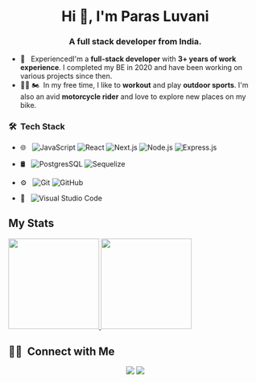 <h1 align="center">Hi 👋, I'm Paras Luvani</h1>
<h3 align="center">A full stack developer from India.</h3>

- 🤔 &nbsp; ExperiencedI'm a **full-stack developer** with **3+ years of work experience**. I completed my BE in 2020 and have been working on various projects since then.
- 🏋️‍♂️ 🏍️ &nbsp;In my free time, I like to **workout** and play **outdoor sports**. I'm also an avid **motorcycle rider** and love to explore new places on my bike.



### 🛠 &nbsp;Tech Stack

- 🌐 &nbsp;
  ![JavaScript](https://img.shields.io/badge/-JavaScript-333333?style=flat&logo=javascript)
  ![React](https://img.shields.io/badge/-React-333333?style=flat&logo=react)
  ![Next.js](https://img.shields.io/badge/-Next.js-333333?style=flat&logo=next.js) ![Node.js](https://img.shields.io/badge/-Node.js-333333?style=flat&logo=node.js)
![Express.js](https://img.shields.io/badge/Express.js-333333?style=flat&logo=express&logoColor=white)
  
- 🛢 &nbsp;
  ![PostgresSQL](https://img.shields.io/badge/PostgreSQL-333333??style=flat&logo=postgresql)
  ![Sequelize](https://img.shields.io/badge/Sequelize-333333??style=flat&logo=sequelize)

- ⚙️ &nbsp;
  ![Git](https://img.shields.io/badge/-Git-333333?style=flat&logo=git)
  ![GitHub](https://img.shields.io/badge/-GitHub-333333?style=flat&logo=github)
- 🔧 &nbsp;
  ![Visual Studio Code](https://img.shields.io/badge/-Visual%20Studio%20Code-333333?style=flat&logo=visual-studio-code&logoColor=007ACC)


## My Stats
<p>
<a href="https://github.com/luvaniparas">
  <img height="180em" src="https://github-readme-stats.vercel.app/api?username=parasluvani&show_icons=true&theme=radical" />
  <img height="180em" src="https://github-readme-stats-eight-theta.vercel.app/api/top-langs/?username=luvaniparas&theme=radical&layout=compact" />
</a>
</p>


##  🤝🏻 &nbsp;Connect with Me

<p align="center">
<a href="https://www.linkedin.com/in/paras-luvani-733391180/"><img src="https://img.shields.io/badge/-Paras%20Luvani-0077B5?style=flat-square&logo=Linkedin&logoColor=white"/></a>
<a href="mailto:parasluvani1@gmail.com"><img src="https://img.shields.io/badge/-parasluvani1@gmail.com-D14836?style=flat-square&logo=Gmail&logoColor=white"/></a>
